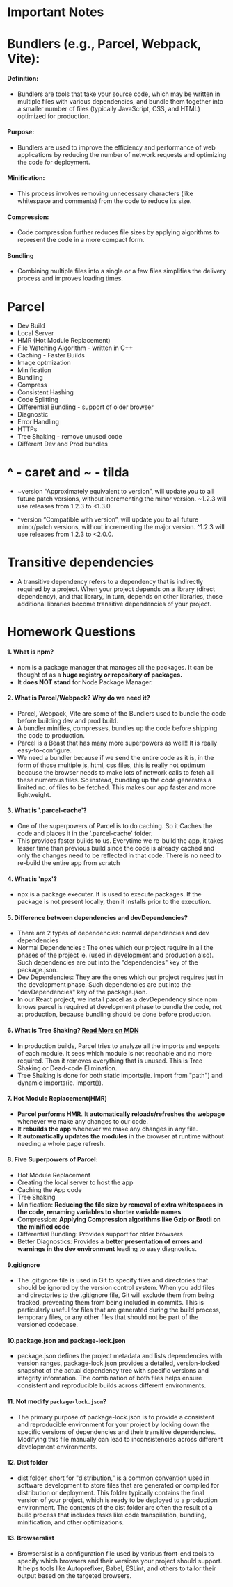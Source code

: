 # Important Notes

# Bundlers (e.g., Parcel, Webpack, Vite):

#### Definition:

- Bundlers are tools that take your source code, which may be written in multiple files with various dependencies, and bundle them together into a smaller number of files (typically JavaScript, CSS, and HTML) optimized for production.

#### Purpose:

- Bundlers are used to improve the efficiency and performance of web applications by reducing the number of network requests and optimizing the code for deployment.

#### Minification:

- This process involves removing unnecessary characters (like whitespace and comments) from the code to reduce its size.

#### Compression:

- Code compression further reduces file sizes by applying algorithms to represent the code in a more compact form.

#### Bundling

- Combining multiple files into a single or a few files simplifies the delivery process and improves loading times.

# Parcel

- Dev Build
- Local Server
- HMR (Hot Module Replacement)
- File Watching Algorithm - written in C++
- Caching - Faster Builds
- Image optmization
- Minification
- Bundling
- Compress
- Consistent Hashing
- Code Splitting
- Differential Bundling - support of older browser
- Diagnostic
- Error Handling
- HTTPs
- Tree Shaking - remove unused code
- Different Dev and Prod bundles

# ^ - caret and ~ - tilda

- ~version “Approximately equivalent to version”, will update you to all future patch versions, without incrementing the minor version. ~1.2.3 will use releases from 1.2.3 to <1.3.0.

- ^version “Compatible with version”, will update you to all future minor/patch versions, without incrementing the major version. ^1.2.3 will use releases from 1.2.3 to <2.0.0.

# Transitive dependencies

- A transitive dependency refers to a dependency that is indirectly required by a project. When your project depends on a library (direct dependency), and that library, in turn, depends on other libraries, those additional libraries become transitive dependencies of your project.

# Homework Questions

#### 1. What is npm?

- npm is a package manager that manages all the packages. It can be thought of as a **huge registry or repository of packages.**
- It **does NOT stand** for Node Package Manager.

#### 2. What is Parcel/Webpack? Why do we need it?

- Parcel, Webpack, Vite are some of the Bundlers used to bundle the code before building dev and prod build.
- A bundler minifies, compresses, bundles up the code before shipping the code to production.
- Parcel is a Beast that has many more superpowers as well!! It is really easy-to-configure.
- We need a bundler because if we send the entire code as it is, in the form of those multiple js, html, css files, this is really not optimum because the browser needs to make lots of network calls to fetch all these numerous files. So instead, bundling up the code generates a limited no. of files to be fetched. This makes our app faster and more lightweight.

#### 3. What is '.parcel-cache'?

- One of the superpowers of Parcel is to do caching. So it Caches the code and places it in the '.parcel-cache' folder.
- This provides faster builds to us. Everytime we re-build the app, it takes lesser time than previous build since the code is already cached and only the changes need to be reflected in that code. There is no need to re-build the entire app from scratch

#### 4. What is 'npx'?

- npx is a package executer. It is used to execute packages. If the package is not present locally, then it installs prior to the execution.

#### 5. Difference between dependencies and devDependencies?

- There are 2 types of dependencies: normal dependencies and dev dependencies
- Normal Dependencies : The ones which our project require in all the phases of the project ie. (used in development and production also). Such dependencies are put into the "dependencies" key of the package.json.
- Dev Dependencies: They are the ones which our project requires just in the development phase. Such dependencies are put into the "devDependencies" key of the package.json.
- In our React project, we install parcel as a devDependency since npm knows parcel is required at development phase to bundle the code, not at production, because bundling should be done before production.

#### 6. What is Tree Shaking? [Read More on MDN](https://developer.mozilla.org/en-US/docs/Glossary/Tree_shaking)

- In production builds, Parcel tries to analyze all the imports and exports of each module. It sees which module is not reachable and no more required. Then it removes everything that is unused. This is Tree Shaking or Dead-code Elimination.
- Tree Shaking is done for both static imports(ie. import <module> from "path") and dynamic imports(ie. import()).

#### 7. Hot Module Replacement(HMR)

- **Parcel performs HMR**. It **automatically reloads/refreshes the webpage** whenever we make any changes to our code.
- It **rebuilds the app** whenever we make any changes in any file.
- It **automatically updates the modules** in the browser at runtime without needing a whole page refresh.

#### 8. Five Superpowers of Parcel:

- Hot Module Replacement
- Creating the local server to host the app
- Caching the App code
- Tree Shaking
- Minification: **Reducing the file size by removal of extra whitespaces in the code, renaming variables to shorter variable names**.
- Compression: **Applying Compression algorithms like Gzip or Brotli on the minified code**
- Differential Bundling: Provides support for older browsers
- Better Diagnostics: Provides a **better presentation of errors and warnings in the dev environment** leading to easy diagnostics.

#### 9.gitignore

- The .gitignore file is used in Git to specify files and directories that should be ignored by the version control system. When you add files and directories to the .gitignore file, Git will exclude them from being tracked, preventing them from being included in commits. This is particularly useful for files that are generated during the build process, temporary files, or any other files that should not be part of the versioned codebase.

#### 10.package.json and package-lock.json

- package.json defines the project metadata and lists dependencies with version ranges, package-lock.json provides a detailed, version-locked snapshot of the actual dependency tree with specific versions and integrity information. The combination of both files helps ensure consistent and reproducible builds across different environments.

#### 11. Not modify `package-lock.json`?

- The primary purpose of package-lock.json is to provide a consistent and reproducible environment for your project by locking down the specific versions of dependencies and their transitive dependencies. Modifying this file manually can lead to inconsistencies across different development environments.

#### 12. Dist folder

- dist folder, short for "distribution," is a common convention used in software development to store files that are generated or compiled for distribution or deployment. This folder typically contains the final version of your project, which is ready to be deployed to a production environment. The contents of the dist folder are often the result of a build process that includes tasks like code transpilation, bundling, minification, and other optimizations.

#### 13. Browserslist

- Browserslist is a configuration file used by various front-end tools to specify which browsers and their versions your project should support. It helps tools like Autoprefixer, Babel, ESLint, and others to tailor their output based on the targeted browsers.
